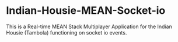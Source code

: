 # Indian-Housie-MEAN-Socket-io
This is a Real-time MEAN Stack Multiplayer Application for the Indian Housie (Tambola) functioning on socket io events.

